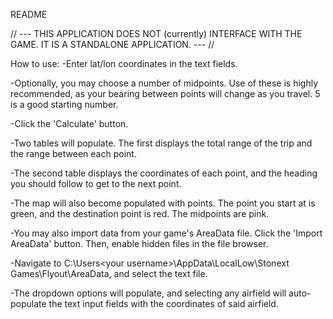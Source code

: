 README

// --- THIS APPLICATION DOES NOT (currently) INTERFACE WITH THE GAME. IT IS A STANDALONE APPLICATION. --- //

How to use:
-Enter lat/lon coordinates in the text fields.

-Optionally, you may choose a number of midpoints. Use of these is highly recommended, as your bearing between points will change as you travel. 5 is a good starting number.

-Click the 'Calculate' button.

-Two tables will populate. The first displays the total range of the trip and the range between each point.

-The second table displays the coordinates of each point, and the heading you should follow to get to the next point.

-The map will also become populated with points. The point you start at is green, and the destination point is red. The midpoints are pink.

-You may also import data from your game's AreaData file. Click the 'Import AreaData' button. Then, enable hidden files in the file browser.

-Navigate to C:\Users\<your username>\AppData\LocalLow\Stonext Games\Flyout\AreaData, and select the text file.

-The dropdown options will populate, and selecting any airfield will auto-populate the text input fields with the coordinates of said airfield.
